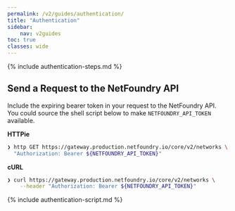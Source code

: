 ```yaml
---
permalink: /v2/guides/authentication/
title: "Authentication"
sidebar:
    nav: v2guides
toc: true
classes: wide
---
```


{% include authentication-steps.md %}

## Send a Request to the NetFoundry API

Include the expiring bearer token in your request to the NetFoundry API. You could source the shell script below to make `NETFOUNDRY_API_TOKEN` available.

**HTTPie**

```bash
❯ http GET https://gateway.production.netfoundry.io/core/v2/networks \
  "Authorization: Bearer ${NETFOUNDRY_API_TOKEN}"
```

**cURL**

```bash
❯ curl https://gateway.production.netfoundry.io/core/v2/networks \
    --header "Authorization: Bearer ${NETFOUNDRY_API_TOKEN}"
```

{% include authentication-script.md %}
